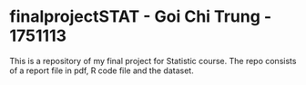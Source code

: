 # finalprojectSTAT - Goi Chi Trung - 1751113
This is a repository of my final project for Statistic course. The repo consists of a report file in pdf, R code file and the dataset.
